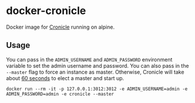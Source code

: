 # docker-cronicle

Docker image for [Cronicle](https://github.com/jhuckaby/Cronicle) running on alpine.


## Usage

You can pass in the `ADMIN_USERNAME` and `ADMIN_PASSWORD` environment variable to set the admin username and password. You can also pass in the `--master` flag to force an instance as master. Otherwise, Cronicle will take about [60 seconds][1] to elect a master and start up.

```
docker run --rm -it -p 127.0.0.1:3012:3012 -e ADMIN_USERNAME=admin -e ADMIN_PASSWORD=admin -e cronicle --master
```

[1]: https://github.com/jhuckaby/Cronicle#starting-in-debug-mode
